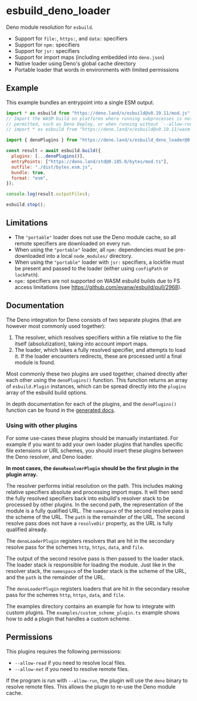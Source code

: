 # esbuild_deno_loader

Deno module resolution for `esbuild`.

- Support for `file:`, `https:`, and `data:` specifiers
- Support for `npm:` specifiers
- Support for `jsr:` specifiers
- Support for import maps (including embedded into `deno.json`)
- Native loader using Deno's global cache directory
- Portable loader that words in environments with limited permissions

## Example

This example bundles an entrypoint into a single ESM output.

```js
import * as esbuild from "https://deno.land/x/esbuild@v0.19.11/mod.js";
// Import the WASM build on platforms where running subprocesses is not
// permitted, such as Deno Deploy, or when running without `--allow-run`.
// import * as esbuild from "https://deno.land/x/esbuild@v0.19.11/wasm.js";

import { denoPlugins } from "https://deno.land/x/esbuild_deno_loader@0.8.5/mod.ts";

const result = await esbuild.build({
  plugins: [...denoPlugins()],
  entryPoints: ["https://deno.land/std@0.185.0/bytes/mod.ts"],
  outfile: "./dist/bytes.esm.js",
  bundle: true,
  format: "esm",
});

console.log(result.outputFiles);

esbuild.stop();
```

## Limitations

- The `"portable"` loader does not use the Deno module cache, so all remote
  specifiers are downloaded on every run.
- When using the `"portable"` loader, all `npm:` dependencies must be
  pre-downloaded into a local `node_modules/` directory.
- When using the `"portable"` loader with `jsr:` specifiers, a lockfile must be
  present and passed to the loader (either using `configPath` or `lockPath`).
- `npm:` specifiers are not supported on WASM esbuild builds due to FS access
  limitations (see https://github.com/evanw/esbuild/pull/2968).

## Documentation

The Deno integration for Deno consists of two separate plugins (that are however
most commonly used together):

1. The resolver, which resolves specifiers within a file relative to the file
   itself (absolutization), taking into account import maps.
2. The loader, which takes a fully resolved specifier, and attempts to load it.
   If the loader encounters redirects, these are processed until a final module
   is found.

Most commonly these two plugins are used together, chained directly after each
other using the `denoPlugins()` function. This function returns an array of
`esbuild.Plugin` instances, which can be spread directly into the `plugins`
array of the esbuild build options.

In depth documentation for each of the plugins, and the `denoPlugins()` function
can be found in the
[generated docs](https://deno.land/x/esbuild_deno_loader/mod.ts).

### Using with other plugins

For some use-cases these plugins should be manually instantiated. For example if
you want to add your own loader plugins that handles specific file extensions or
URL schemes, you should insert these plugins between the Deno resolver, and Deno
loader.

**In most cases, the `denoResolverPlugin` should be the first plugin in the
plugin array.**

The resolver performs initial resolution on the path. This includes making
relative specifiers absolute and processing import maps. It will then send the
fully resolved specifiers back into esbuild's resolver stack to be processed by
other plugins. In the second path, the representation of the module is a fully
qualified URL. The `namespace` of the second resolve pass is the scheme of the
URL. The `path` is the remainder of the URL. The second resolve pass does not
have a `resolveDir` property, as the URL is fully qualified already.

The `denoLoaderPlugin` registers resolvers that are hit in the secondary resolve
pass for the schemes `http`, `https`, `data`, and `file`.

The output of the second resolve pass is then passed to the loader stack. The
loader stack is responsible for loading the module. Just like in the resolver
stack, the `namespace` of the loader stack is the scheme of the URL, and the
`path` is the remainder of the URL.

The `denoLoaderPlugin` registers loaders that are hit in the secondary resolve
pass for the schemes `http`, `https`, `data`, and `file`.

The examples directory contains an example for how to integrate with custom
plugins. The `examples/custom_scheme_plugin.ts` example shows how to add a
plugin that handles a custom scheme.

## Permissions

This plugins requires the following permissions:

- `--allow-read` if you need to resolve local files.
- `--allow-net` if you need to resolve remote files.

If the program is run with `--allow-run`, the plugin will use the `deno` binary
to resolve remote files. This allows the plugin to re-use the Deno module cache.
